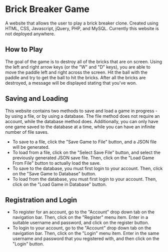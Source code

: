 # Brick Breaker Game
A website that allows the user to play a brick breaker clone. Created using HTML, CSS, Javascript, jQuery, PHP, and MySQL. Currently this website is not deployed anywhere. 

## How to Play
The goal of the game is to destroy all of the bricks that are on screen. Using the left and right arrow keys (or the "W" and "D" keys), you are able to move the paddle left and right across the screen. Hit the ball with the paddle and try to get the ball to hit the bricks. After all the bricks are destroyed, a message will be displayed stating that you've won. 

## Saving and Loading
This website contains two methods to save and load a game in progress - by using a file, or by using a database. The file method does not require an account, while the database method does. Additionally, you can only have one game saved to the database at a time, while you can have an infinite number of file saves. 

- To save to a file, click the "Save Game to File" button, and a JSON file will be generated.  
- To load from a file, click on the "Select Save File" button, and select the previously generated JSON save file. Then, click on the "Load Game From File" button to actually load the save. 
- To save to the database, you must first login to your account. Then, click on the "Save Game to Database" button. 
- To load from the database, you must first login to your account. Then, click on the "Load Game in Database" button. 

## Registration and Login
- To register for an account, go to the "Account" drop down tab on the navigation bar. Then, click on the "Register" menu item. Enter in a suitable username and password, and click on the register button. 
- To login to your account, go to the "Account" drop down tab on the navigation bar. Then, click on the "Login" menu item. Enter in the same username and password that you registered with, and then click on the "Login" button. 

